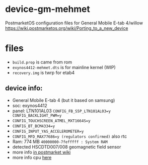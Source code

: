 # device-gm-mehmet
PostmarketOS configuration files for General Mobile E-tab 4/willow
https://wiki.postmarketos.org/wiki/Porting_to_a_new_device

# files
- `build.prop` is came from rom
- `exynos4412-mehmet.dts` is for mainline kernel (WIP)
- `recovery.img` is twrp for etab4

## device info:
- General Mobile E-tab 4 (but it based on samsung)
- soc: exynos4412
- panel: LTN101AL03 `CONFIG_FB_S5P_LTN101AL03=y` ` CONFIG_BACKLIGHT_PWM=y`
- `CONFIG_TOUCHSCREEN_ATMEL_MXT1664S=y`
- `CONFIG_BT_BCM4334=y`
- `CONFIG_INPUT_YAS_ACCELEROMETER=y`
- `CONFIG_MFD_MAX77686=y (regulators confirmed)` also rtc
- Ram: 774 MB `40000000-7fefffff : System RAM`
- detected HSCDTD007/008 geomagnetic field sensor
- more info [in postmarket wiki](https://wiki.postmarketos.org/index.php?title=User:Knuxify/Scratchpad&oldid=56232)
- more info cpu [here](http://web.archive.org/web/20200217083856/linux-exynos.org/wiki/Samsung_Exynos_4412)
